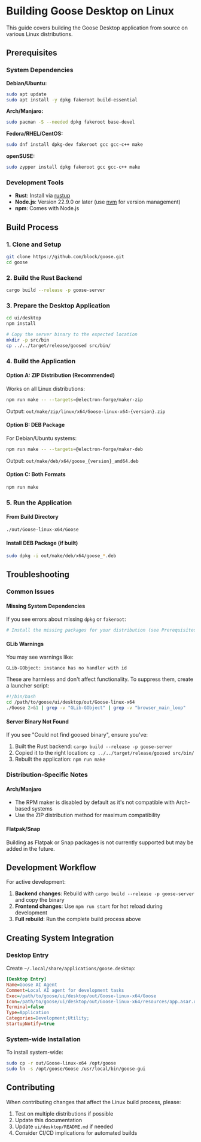 # Building Goose Desktop on Linux

This guide covers building the Goose Desktop application from source on various Linux distributions.

## Prerequisites

### System Dependencies

**Debian/Ubuntu:**
```bash
sudo apt update
sudo apt install -y dpkg fakeroot build-essential
```

**Arch/Manjaro:**
```bash
sudo pacman -S --needed dpkg fakeroot base-devel
```

**Fedora/RHEL/CentOS:**
```bash
sudo dnf install dpkg-dev fakeroot gcc gcc-c++ make
```

**openSUSE:**
```bash
sudo zypper install dpkg fakeroot gcc gcc-c++ make
```

### Development Tools

- **Rust**: Install via [rustup](https://rustup.rs/)
- **Node.js**: Version 22.9.0 or later (use [nvm](https://github.com/nvm-sh/nvm) for version management)
- **npm**: Comes with Node.js

## Build Process

### 1. Clone and Setup
```bash
git clone https://github.com/block/goose.git
cd goose
```

### 2. Build the Rust Backend
```bash
cargo build --release -p goose-server
```

### 3. Prepare the Desktop Application
```bash
cd ui/desktop
npm install

# Copy the server binary to the expected location
mkdir -p src/bin
cp ../../target/release/goosed src/bin/
```

### 4. Build the Application

#### Option A: ZIP Distribution (Recommended)
Works on all Linux distributions:
```bash
npm run make -- --targets=@electron-forge/maker-zip
```

Output: `out/make/zip/linux/x64/Goose-linux-x64-{version}.zip`

#### Option B: DEB Package
For Debian/Ubuntu systems:
```bash
npm run make -- --targets=@electron-forge/maker-deb
```

Output: `out/make/deb/x64/goose_{version}_amd64.deb`

#### Option C: Both Formats
```bash
npm run make
```

### 5. Run the Application

#### From Build Directory
```bash
./out/Goose-linux-x64/Goose
```

#### Install DEB Package (if built)
```bash
sudo dpkg -i out/make/deb/x64/goose_*.deb
```

## Troubleshooting

### Common Issues

#### Missing System Dependencies
If you see errors about missing `dpkg` or `fakeroot`:
```bash
# Install the missing packages for your distribution (see Prerequisites above)
```

#### GLib Warnings
You may see warnings like:
```
GLib-GObject: instance has no handler with id
```
These are harmless and don't affect functionality. To suppress them, create a launcher script:

```bash
#!/bin/bash
cd /path/to/goose/ui/desktop/out/Goose-linux-x64
./Goose 2>&1 | grep -v "GLib-GObject" | grep -v "browser_main_loop"
```

#### Server Binary Not Found
If you see "Could not find goosed binary", ensure you've:
1. Built the Rust backend: `cargo build --release -p goose-server`
2. Copied it to the right location: `cp ../../target/release/goosed src/bin/`
3. Rebuilt the application: `npm run make`

### Distribution-Specific Notes

#### Arch/Manjaro
- The RPM maker is disabled by default as it's not compatible with Arch-based systems
- Use the ZIP distribution method for maximum compatibility

#### Flatpak/Snap
Building as Flatpak or Snap packages is not currently supported but may be added in the future.

## Development Workflow

For active development:

1. **Backend changes**: Rebuild with `cargo build --release -p goose-server` and copy the binary
2. **Frontend changes**: Use `npm run start` for hot reload during development
3. **Full rebuild**: Run the complete build process above

## Creating System Integration

### Desktop Entry
Create `~/.local/share/applications/goose.desktop`:
```ini
[Desktop Entry]
Name=Goose AI Agent
Comment=Local AI agent for development tasks
Exec=/path/to/goose/ui/desktop/out/Goose-linux-x64/Goose
Icon=/path/to/goose/ui/desktop/out/Goose-linux-x64/resources/app.asar.unpacked/src/images/icon.png
Terminal=false
Type=Application
Categories=Development;Utility;
StartupNotify=true
```

### System-wide Installation
To install system-wide:
```bash
sudo cp -r out/Goose-linux-x64 /opt/goose
sudo ln -s /opt/goose/Goose /usr/local/bin/goose-gui
```

## Contributing

When contributing changes that affect the Linux build process, please:

1. Test on multiple distributions if possible
2. Update this documentation
3. Update `ui/desktop/README.md` if needed
4. Consider CI/CD implications for automated builds
